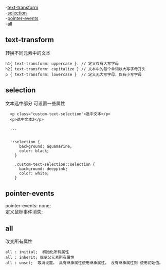 -[text-transform](#text-transform)  
-[selection](#selection)  
-[pointer-events](#pointer-events)  
-[all](#all)  

## text-transform

转换不同元素中的文本
```
h1{ text-transform: uppercase }. // 定义仅有大写字母
h2{ text-transform: capitalize } // 文本中的每个单词以大写字母开头
p { text-transform: lowercase }  // 定义无大写字母，仅有小写字母

```

## selection

文本选中部分 可设置一些属性

```
  <p class="custom-text-selection">选中文本</p>
  <p>选中文本2</p>

  ... 


  ::selection {
	  background: aquamarine;
	  color: black;
	}

	.custom-text-selection::selection {
	  background: deeppink;
	  color: white;
	}

```


## pointer-events

pointer-events: none;   
定义鼠标事件消失;  


## all

改变所有属性

```
all : initial;  初始化所有属性
all : inherit; 继承父元素所有属性
all : unset;  取消设置。 具有继承属性使用继承属性， 没有继承属性则 使用初始值。

```












